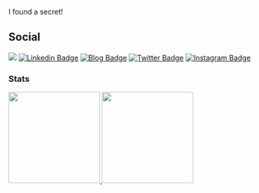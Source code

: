 I found a secret!

## Social
![](https://komarev.com/ghpvc/?username=heirian&color=blueviolet)
[![Linkedin Badge](https://img.shields.io/badge/-LinkedIn-black?style=flat&logo=Linkedin&logoColor=white&link=https://www.linkedin.com/in/heirian/)](https://www.linkedin.com/in/heirian/)
[![Blog Badge](https://img.shields.io/badge/-blog-black?style=flat&logo=github&logoColor=white&link=https://heirian.github.io)](https://heirian.github.io)
[![Twitter Badge](https://img.shields.io/badge/-__heirian-black?style=flat&logo=twitter&logoColor=white&link=https://twitter.com/_heirian)](https://twitter.com/_heirian)
[![Instagram Badge](https://img.shields.io/badge/-heirian1-black?style=flat&logo=instagram&logoColor=white&link=https://www.instagram.com/heirian1/)](https://www.instagram.com/heirian1/)

### Stats
<div>
  <a href="https://github.com/heirian">
  <img height="180em" src="https://github-readme-stats.vercel.app/api?username=heirian&show_icons=true&theme=dracula&include_all_commits=true&count_private=true"/>
  <img height="180em" src="https://github-readme-stats.vercel.app/api/top-langs/?username=heirian&layout=compact&langs_count=16&theme=dracula"/>
<div>
